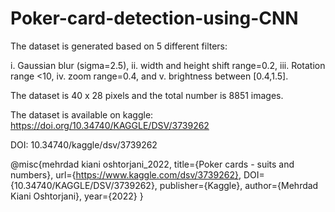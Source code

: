 # Poker-card-detection-using-CNN


The dataset is generated based on 5 different filters: 

i. Gaussian blur (sigma=2.5), 
ii. width and height shift range=0.2, 
iii. Rotation range <10, 
iv. zoom range=0.4, and 
v. brightness between [0.4,1.5].

The dataset is 40 x 28 pixels and the total number is 8851 images.

The dataset is available on kaggle: https://doi.org/10.34740/KAGGLE/DSV/3739262

DOI: 10.34740/kaggle/dsv/3739262

@misc{mehrdad kiani oshtorjani_2022, title={Poker cards - suits and numbers}, 
url={https://www.kaggle.com/dsv/3739262}, DOI={10.34740/KAGGLE/DSV/3739262}, 
publisher={Kaggle}, author={Mehrdad Kiani Oshtorjani}, year={2022} }

